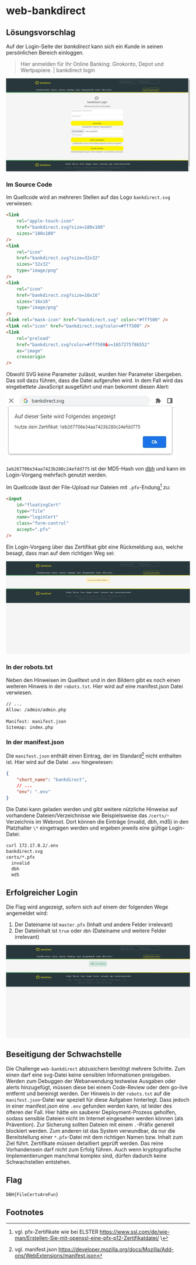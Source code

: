 # web-bankdirect

## Lösungsvorschlag

Auf der Login-Seite der _bankdirect_ kann sich ein Kunde in seinen persönlichen Bereich einloggen.

> Hier anmelden für Ihr Online Banking: Girokonto, Depot und Wertpapiere. | bankdirect login

![first look bankdirect CTF Login](screenshots/first_look.jpg)

### Im Source Code

Im Quellcode wird an mehreren Stellen auf das Logo `bankdirect.svg` verwiesen:

```html
<link
	rel="apple-touch-icon"
	href="bankdirect.svg?size=180x180"
	sizes="180x180"
/>
<link
	rel="icon"
	href="bankdirect.svg?size=32x32"
	sizes="32x32"
	type="image/png"
/>
<link
	rel="icon"
	href="bankdirect.svg?size=16x16"
	sizes="16x16"
	type="image/png"
/>
<link rel="mask-icon" href="bankdirect.svg" color="#fff500" />
<link rel="icon" href="bankdirect.svg?color=#fff500" />
<link
	rel="preload"
	href="bankdirect.svg?color=#fff500&v=1657275786552"
	as="image"
	crossorigin
/>
```

Obwohl SVG keine Parameter zulässt, wurden hier Parameter übergeben. Das soll dazu führen, dass die Datei aufgerufen wird. In dem Fall wird das eingebettete JavaScript ausgeführt und man bekommt diesen Alert:

![bankdirect CTF Login](screenshots/bankdirect.svg-alert.jpg)

`1eb267706e34aa7423b280c24efdd775` ist der MD5-Hash von [dbh](https://md5.gromweb.com/?md5=1eb267706e34aa7423b280c24efdd775) und kann im Login-Vorgang mehrfach genutzt werden.

Im Quellcode lässt der File-Upload nur Dateien mit `.pfx`-Endung[^1] zu:

```html
<input
	id="floatingCert"
	type="file"
	name="loginCert"
	class="form-control"
	accept=".pfx"
/>
```

Ein Login-Vorgang über das Zertifikat gibt eine Rückmeldung aus, welche besagt, dass man auf dem richtigen Weg sei:

![Richtiger Weg](./screenshots/richtiger_weg.jpg)

### In der robots.txt

Neben den Hinweisen im Quelltext und in den Bildern gibt es noch einen weiteren Hinweis in der `robots.txt`. Hier wird auf eine manifest.json Datei verwiesen.

```
// ...
Allow: /admin/admin.php

Manifest: manifest.json
Sitemap: index.php
```

### In der manifest.json

Die `manifest.json` enthält einen Eintrag, der im Standard[^2] nicht enthalten ist. Hier wird auf die Datei `.env` hingewiesen:

```json
{
	"short_name": "bankdirect",
	// ...
	"env": ".env"
}
```

Die Datei kann geladen werden und gibt weitere nützliche Hinweise auf vorhandene Dateien/Verzeichnisse wie Beispielsweise das `/certs/`-Verzeichnis im Webroot. Dort können die Einträge (invalid, dbh, md5) in den Platzhalter `\*` eingetragen werden und ergeben jeweils eine gültige Login-Datei:

```
curl 172.17.0.2/.env
bankdirect.svg
certs/*.pfx
  invalid
  dbh
  md5
```

## Erfolgreicher Login
Die Flag wird angezeigt, sofern sich auf einem der folgenden Wege angemeldet wird:

1. Der Dateiname ist `master.pfx` (Inhalt und andere Felder irrelevant)
2. Der Dateiinhalt ist `true` oder `dbh` (Dateiname und weitere Felder irrelevant)

![bankdirect CTF Login](screenshots/the_flag.jpg)

## Beseitigung der Schwachstelle

Die Challenge `web-bankdirect` abzusichern benötigt mehrere Schritte. Zum einen darf eine svg-Datei keine sensiblen Informationen preisgeben. Werden zum Debuggen der Webanwendung testweise Ausgaben oder alerts hinzugefügt, müssen diese bei einem Code-Review oder dem go-live entfernt und bereinigt werden. Der Hinweis in der `robots.txt` auf die `manifest.json`-Datei war speziell für diese Aufgaben hinterlegt. Dass jedoch in einer manifest.json eine `.env` gefunden werden kann, ist leider des öfteren der Fall. Hier hätte ein sauberer Deployment-Prozess geholfen, sodass sensible Dateien nicht im Internet eingesehen werden können (als Prävention). Zur Sicherung sollten Dateien mit einem `.`-Präfix generell blockiert werden.
Zum anderen ist das System verwundbar, da nur die Bereitstellung einer `*.pfx`-Datei mit dem richtigen Namen bzw. Inhalt zum Ziel führt. Zertifikate müssen detailliert geprüft werden. Das reine Vorhandensein darf nicht zum Erfolg führen. Auch wenn kryptografische Implementierungen manchmal komplex sind, dürfen dadurch keine Schwachstellen entstehen.

## Flag
```
DBH{FileCertsAreFun}
```
## Footnotes

[^1]: vgl. pfx-Zertifikate wie bei ELSTER https://www.ssl.com/de/wie-man/Erstellen-Sie-mit-openssl-eine-pfx-p12-Zertifikatdatei/ \
[^2]: vgl. manifest.json https://developer.mozilla.org/docs/Mozilla/Add-ons/WebExtensions/manifest.json
